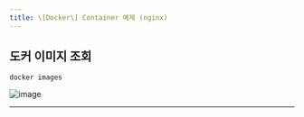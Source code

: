 ```yaml
---
title: \[Docker\] Container 예제 (nginx)
---
```

## 도커 이미지 조회

```
docker images
```

![image]()















---